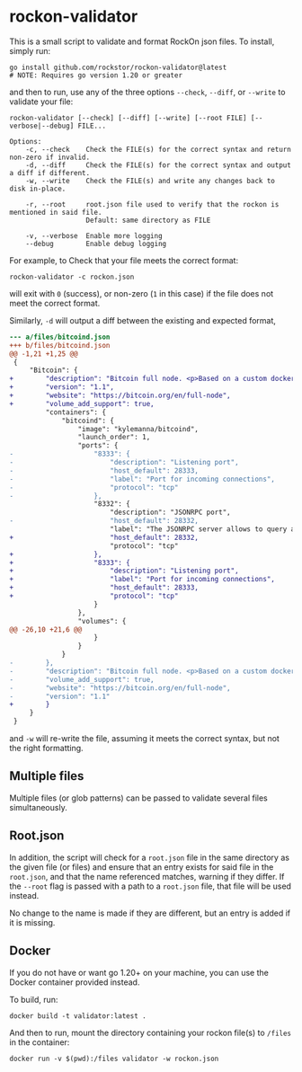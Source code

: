 # rockon-validator

This is a small script to validate and format RockOn json files. To install, simply run:

```
go install github.com/rockstor/rockon-validator@latest
# NOTE: Requires go version 1.20 or greater
```

and then to run, use any of the three options `--check`, `--diff`, or `--write` to validate your file:

```
rockon-validator [--check] [--diff] [--write] [--root FILE] [--verbose|--debug] FILE...

Options:
    -c, --check    Check the FILE(s) for the correct syntax and return non-zero if invalid.
    -d, --diff     Check the FILE(s) for the correct syntax and output a diff if different.
    -w, --write    Check the FILE(s) and write any changes back to disk in-place.

    -r, --root     root.json file used to verify that the rockon is mentioned in said file.
                   Default: same directory as FILE

    -v, --verbose  Enable more logging
    --debug        Enable debug logging
```

For example, to Check that your file meets the correct format:

```
rockon-validator -c rockon.json
```

will exit with `0` (success), or non-zero (`1` in this case) if the file does not meet the correct format.

Similarly, `-d` will output a diff between the existing and expected format,

```diff
--- a/files/bitcoind.json
+++ b/files/bitcoind.json
@@ -1,21 +1,25 @@
 {
     "Bitcoin": {
+        "description": "Bitcoin full node. <p>Based on a custom docker image: <a href='https://hub.docker.com/r/kylemanna/bitcoind' target='_blank'>https://hub.docker.com/r/kylemanna/bitcoind</a>, available for amd64 architecture only.</p>",
+        "version": "1.1",
+        "website": "https://bitcoin.org/en/full-node",
+        "volume_add_support": true,
         "containers": {
             "bitcoind": {
                 "image": "kylemanna/bitcoind",
                 "launch_order": 1,
                 "ports": {
-                    "8333": {
-                        "description": "Listening port",
-                        "host_default": 28333,
-                        "label": "Port for incoming connections",
-                        "protocol": "tcp"
-                    },
                     "8332": {
                         "description": "JSONRPC port",
-                        "host_default": 28332,
                         "label": "The JSONRPC server allows to query and control the server remotely",
+                        "host_default": 28332,
                         "protocol": "tcp"
+                    },
+                    "8333": {
+                        "description": "Listening port",
+                        "label": "Port for incoming connections",
+                        "host_default": 28333,
+                        "protocol": "tcp"
                     }
                 },
                 "volumes": {
@@ -26,10 +21,6 @@
                     }
                 }
             }
-        },
-        "description": "Bitcoin full node. <p>Based on a custom docker image: <a href='https://hub.docker.com/r/kylemanna/bitcoind' target='_blank'>https://hub.docker.com/r/kylemanna/bitcoind</a>, available for amd64 architecture only.</p>",
-        "volume_add_support": true,
-        "website": "https://bitcoin.org/en/full-node",
-        "version": "1.1"
+        }
     }
 }
```

and `-w` will re-write the file, assuming it meets the correct syntax, but not the right formatting.

## Multiple files

Multiple files (or glob patterns) can be passed to validate several files simultaneously.

## Root.json

In addition, the script will check for a `root.json` file in the same directory as the given file (or files)
and ensure that an entry exists for said file in the `root.json`, and that the name referenced matches, warning
if they differ. If the `--root` flag is passed with a path to a `root.json` file, that file will be used instead.

No change to the name is made if they are different, but an entry is added if it is missing.

## Docker

If you do not have or want go 1.20+ on your machine, you can use the Docker container provided instead.

To build, run:

```
docker build -t validator:latest .
```

And then to run, mount the directory containing your rockon file(s) to `/files` in the container:

```
docker run -v $(pwd):/files validator -w rockon.json
```
